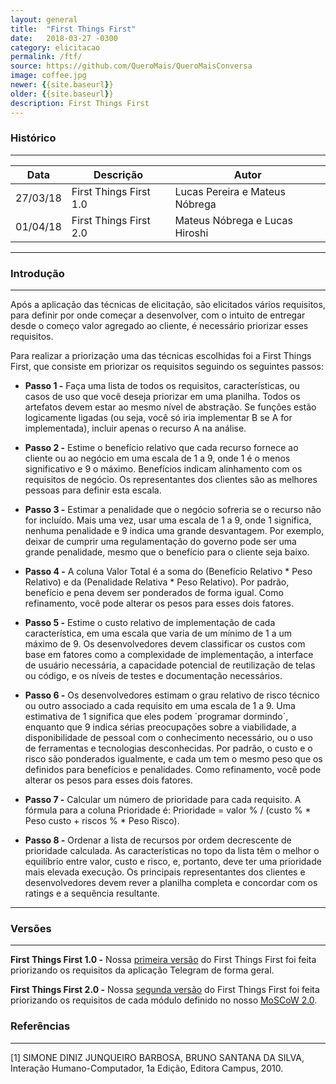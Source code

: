 ```yaml
---
layout: general
title:  "First Things First"
date:   2018-03-27 -0300
category: elicitacao
permalink: /ftf/
source: https://github.com/QueroMais/QueroMaisConversa
image: coffee.jpg
newer: {{site.baseurl}}
older: {{site.baseurl}}
description: First Things First
---
```


### Histórico
_____________

<table class="mdl-data-table mdl-js-data-table  mdl-shadow--2dp">
  <thead>
    <tr>
      <th class="mdl-data-table__cell--non-numeric">Data</th>
      <th class="mdl-data-table__cell--non-numeric">Descrição</th>
      <th class="mdl-data-table__cell--non-numeric">Autor</th>
    </tr>
  </thead>
  <tbody>
    <tr>
      <td class="mdl-data-table__cell--non-numeric">27/03/18</td>
      <td class="mdl-data-table__cell--non-numeric">First Things First 1.0</td>
      <td class="mdl-data-table__cell--non-numeric">Lucas Pereira e Mateus Nóbrega</td>
    </tr>
    <tr>
      <td class="mdl-data-table__cell--non-numeric">01/04/18</td>
      <td class="mdl-data-table__cell--non-numeric">First Things First 2.0</td>
      <td class="mdl-data-table__cell--non-numeric">Mateus Nóbrega e Lucas Hiroshi</td>
    </tr>
  </tbody>
</table>

______________
### Introdução
______________

Após a aplicação das técnicas de elicitação, são elicitados vários requisitos, para definir por onde começar a desenvolver, com o intuito de entregar desde o começo valor agregado ao cliente, é necessário priorizar esses requisitos. 

Para realizar a priorização uma das técnicas escolhidas foi a First Things First, que consiste em priorizar os requisitos seguindo os seguintes passos:

- **Passo 1 -** Faça uma lista de todos os requisitos, características, ou casos de uso que você deseja priorizar em uma planilha. Todos os artefatos devem estar ao mesmo nível de abstração. Se funções estão logicamente ligadas (ou seja, você só iria implementar B se A for implementada), incluir apenas o recurso A na análise.

- **Passo 2 -** Estime o benefício relativo que cada recurso fornece ao cliente ou ao negócio em uma escala de 1 a 9, onde 1 é o menos significativo e 9 o máximo. Benefícios indicam alinhamento com os requisitos de negócio. Os representantes dos clientes são as melhores pessoas para definir esta escala.

- **Passo 3 -** Estimar a penalidade que o negócio sofreria se o recurso não for incluído. Mais uma vez, usar uma escala de 1 a 9, onde 1 significa, nenhuma penalidade e 9 indica uma grande desvantagem. Por exemplo, deixar de cumprir uma regulamentação do governo pode ser uma grande penalidade, mesmo que o benefício para o cliente seja baixo.

- **Passo 4 -** A coluna Valor Total é a soma do (Benefício Relativo * Peso Relativo) e da (Penalidade Relativa * Peso Relativo). Por padrão, benefício e pena devem ser ponderados de forma igual. Como refinamento, você pode alterar os pesos para esses dois fatores.

- **Passo 5 -** Estime o custo relativo de implementação de cada característica, em uma escala que varia de um mínimo de 1 a um máximo de 9. Os desenvolvedores devem classificar os custos com base em fatores como a complexidade de implementação, a interface de usuário necessária, a capacidade potencial de reutilização de telas ou código, e os níveis de testes e documentação necessários.

- **Passo 6 -** Os desenvolvedores estimam o grau relativo de risco técnico ou outro associado a cada requisito em uma escala de 1 a 9. Uma estimativa de 1 significa que eles podem ´programar dormindo´, enquanto que 9 indica sérias preocupações sobre a viabilidade, a disponibilidade de pessoal com o conhecimento necessário, ou o uso de ferramentas e tecnologias desconhecidas. Por padrão, o custo e o risco são ponderados igualmente, e cada um tem o mesmo peso que os definidos para benefícios e penalidades. Como refinamento, você pode alterar os pesos para esses dois fatores.

- **Passo 7 -** Calcular um número de prioridade para cada requisito. A fórmula para a coluna Prioridade é: Prioridade = valor % / (custo % * Peso custo + riscos % * Peso Risco).

- **Passo 8 -** Ordenar a lista de recursos por ordem decrescente de prioridade calculada. As características no topo da lista têm o melhor o equilíbrio entre valor, custo e risco, e, portanto, deve ter uma prioridade mais elevada execução. Os principais representantes dos clientes e desenvolvedores devem rever a planilha completa e concordar com os ratings e a sequência resultante.

___________
### Versões
___________

**First Things First 1.0 -** Nossa <a href="{{site.baseurl}}/ftf/1">primeira versão</a> do First Things First foi feita priorizando os requisitos da aplicação Telegram de forma geral.


**First Things First 2.0 -** Nossa <a href="{{site.baseurl}}/ftf/2">segunda versão</a> do First Things First foi feita priorizando os requisitos de cada módulo definido no nosso <a href="{{site.baseurl}}/moscow/2">MoSCoW 2.0</a>.

### Referências
-----

[1] SIMONE DINIZ JUNQUEIRO BARBOSA, BRUNO SANTANA DA SILVA, Interação Humano-Computador, 1a Edição, Editora Campus, 2010.
